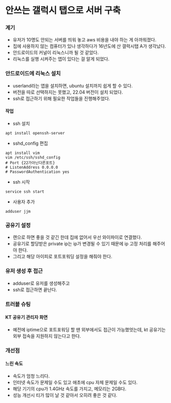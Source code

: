 # 안쓰는 갤럭시 탭으로 서버 구축 

### 계기
- 유저가 10명도 안되는 서버를 띄워 놓고 aws 비용을 내야 하는 게 아까워졌다.
- 집에 사용하지 않는 컴퓨터가 있나 생각하다가 16년도에 산 갤럭시탭 A가 생각났다.
- 안드로이드의 커널이 리눅스니까 될 것 같았다.
- 리눅스를 실행 시켜주는 앱이 있다는 걸 알게 되었다. 

### 안드로이드에 리눅스 설치
- userland라는 앱을 설치하면, ubuntu 설치까지 쉽게 할 수 있다.
- 버전을 따로 선택하지는 못했고, 22.04 버전이 설치 되었다.
- ssh로 접근하기 위해 필요한 작업들을 진행해주었다.

#### 작업
- ssh 설치
```
apt install openssh-server
```
- sshd_config 편집
```
apt install vim
vim /etc/ssh/sshd_config
# Port {22가아닌다른포트}
# ListenAddress 0.0.0.0
# PasswordAuthentication yes
```
- ssh 시작
```
service ssh start
```
- 사용자 추가
```
adduser jjm
```

### 공유기 설정
- 랜으로 하면 좋을 것 같긴 한데 집에 없어서 우선 와이파이로 연결했다.
- 공유기로 할당받은 private ip는 ip가 변경될 수 있기 때문에 ip 고정 처리를 해주어야 한다.
- 그리고 해당 아이피로 포트포워딩 설정을 해줘야 한다.

### 유저 생성 후 접근
- adduser로 유저를 생성해주고
- ssh로 접근하면 끝난다.

### 트러블 슈팅
#### KT 공유기 관리자 화면
- 예전에 iptime으로 포트포워딩 할 땐 외부에서도 접근이 가능했엇는데, kt 공유기는 외부 접속을 지원하지 않는다고 한다.


### 개선점
#### 느린 속도
- 속도가 엄청 느리다. 
- 인터넷 속도가 문제일 수도 있고 애초에 cpu 자체 문제일 수도 있다. 
- 해당 기기의 cpu가 1.4GHz 속도를 가지고, 메모리는 2GB다.
- 성능 개선시 티가 많이 날 것 같아서 오히려 좋은 것 같다.